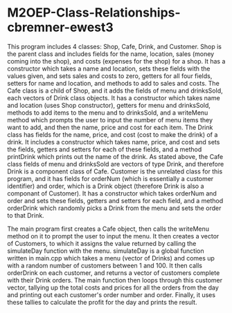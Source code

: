 # M2OEP-Class-Relationships-cbremner-ewest3

This program includes 4 classes: Shop, Cafe, Drink, and Customer. 
Shop is the parent class and includes fields for the name, location, sales (money coming into the shop), and costs (expenses for the shop) for a shop.
It has a constructor which takes a name and location, sets these fields with the values given, and sets sales and costs to zero, getters for all four fields, setters for name and location, and methods to add to sales and costs.
The Cafe class is a child of Shop, and it adds the fields of menu and drinksSold, each vectors of Drink class objects.
It has a constructor which takes name and location (uses Shop constructor), getters for menu and drinksSold, methods to add items to the menu and to drinksSold, and a writeMenu method which prompts the user to input the number of menu items they want to add, and then the name, price and cost for each item.
The Drink class has fields for the name, price, and cost (cost to make the drink) of a drink. 
It includes a constructor which takes name, price, and cost and sets the fields, getters and setters for each of these fields, and a method printDrink which prints out the name of the drink.
As stated above, the Cafe class fields of menu and drinksSold are vectors of type Drink, and therefore Drink is a component class of Cafe. 
Customer is the unrelated class for this program, and it has fields for orderNum (which is essentially a customer identifier) and order, which is a Drink object (therefore Drink is also a componant of Customer).
It has a constructor which takes orderNum and order and sets these fields, getters and setters for each field, and a method orderDrink which randomly picks a Drink from the menu and sets the order to that Drink.

The main program first creates a Cafe object, then calls the writeMenu method on it to prompt the user to input the menu. 
It then creates a vector of Customers, to which it assigns the value returned by calling the simulateDay function with the menu.
simulateDay is a global function written in main.cpp which takes a menu (vector of Drinks) and comes up with a random number of customers between 1 and 100.
It then calls orderDrink on each customer, and returns a vector of customers complete with their Drink orders.
The main function then loops through this customer vector, tallying up the total costs and prices for all the orders from the day and printing out each customer's order number and order.
Finally, it uses these tallies to calculate the profit for the day and prints the result.
